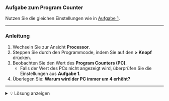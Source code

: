 ### Aufgabe zum Program Counter

Nutzen Sie die gleichen Einstellungen wie in [Aufgabe 1](https://github.com/bamalte/ETI-skript-beispiele/blob/main/aufgabe_1_ISA.md).

---

### Anleitung

1. Wechseln Sie zur Ansicht **Processor**.  
2. Steppen Sie durch den Programmcode, indem Sie auf den **> Knopf** drücken.  
3. Beobachten Sie den Wert des **Program Counters (PC)**.  
   - Falls der Wert des PCs nicht angezeigt wird, überprüfen Sie die Einstellungen aus **Aufgabe 1**.  
4. Überlegen Sie: **Warum wird der PC immer um 4 erhöht?**

---

<details>
<summary>💡 Lösung anzeigen</summary>

Der **Program Counter (PC)** zeigt auf die Adresse der aktuellen Instruktion.  
Im Standard-RISC-V ohne Compressed-Extension (RVC) sind alle Instruktionen **32 Bit = 4 Byte** lang.  
Daher erhöht sich der PC nach jedem Befehl um **4**, damit er auf die nächste Instruktion zeigt.  

*(Hinweis: Der PC zeigt auf eine Instruktion im Instr. memory, dementpsrechend können Sie am Ausgang des Instr. memorys jetzt auch die Instrukionen aus Aufgabe 1 sehen.)*

</details>
